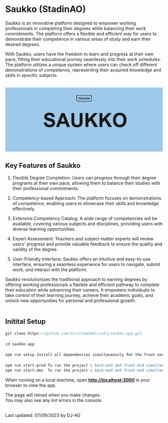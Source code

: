 # **Saukko (StadinAO)**

Saukko is an innovative platform designed to empower working professionals in completing their degrees while balancing their work commitments. The platform offers a flexible and efficient way for users to demonstrate their competence in various areas of study and earn their desired degrees.

With Saukko, users have the freedom to learn and progress at their own pace, fitting their educational journey seamlessly into their work schedules. The platform utilizes a unique system where users can check off different demonstrations of competence, representing their acquired knowledge and skills in specific subjects.
<br><br>

![Repo Preview Image](./repo-preview-img.webp "preview image")

## **Key Features of Saukko**

1. Flexible Degree Completion: Users can progress through their degree programs at their own pace, allowing them to balance their studies with their professional commitments.

2. Competency-based Approach: The platform focuses on demonstrations of competence, enabling users to showcase their skills and knowledge effectively.

3. Extensive Competency Catalog: A wide range of competencies will be available, covering various subjects and disciplines, providing users with diverse learning opportunities.

4. Expert Assessment: Teachers and subject matter experts will review users' progress and provide valuable feedback to ensure the quality and validity of the degree.

5. User-Friendly Interface: Saukko offers an intuitive and easy-to-use interface, ensuring a seamless experience for users to navigate, submit work, and interact with the platform.

Saukko revolutionizes the traditional approach to earning degrees by offering working professionals a flexible and efficient pathway to complete their education while advancing their careers. It empowers individuals to take control of their learning journey, achieve their academic goals, and unlock new opportunities for personal and professional growth.
<br><br>

## **Initital Setup**

```ts
git clone https://github.com/VirittamoHelsinki/saukko-app.git

cd saukko-app

npm run setup Install all dependencies simultaneously for the front-end, back-end, and root. This will also create a .env file in both the client and server folders.

npm run start:prod To run the project's back-end and front-end simultaneously in a production state`
npm run start:dev  To run the project's back-end and front-end simultaneously in a development state`
```

When running on a local machine, open **[http://localhost:3000](http://localhost:3000)** in your browser to view the app.

The page will reload when you make changes.\
You may also see any lint errors in the console.
<br><br>

Last updated: 07/09/2023 by DJ-AG
